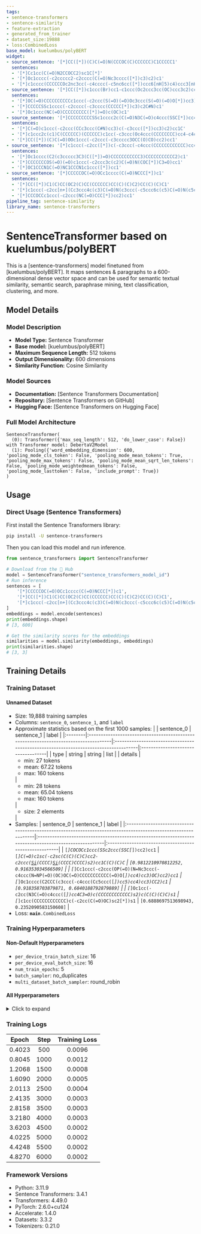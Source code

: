 ```yaml
---
tags:
- sentence-transformers
- sentence-similarity
- feature-extraction
- generated_from_trainer
- dataset_size:19888
- loss:CombinedLoss
base_model: kuelumbus/polyBERT
widget:
- source_sentence: '[*]CC([*])(C)C(=O)N(CCCOC(C)CCCCCC)C1CCCCC1'
  sentences:
  - '[*]Cc1cc(C(=O)N2CCOCC2)sc1C[*]'
  - '[*]Oc1cccc(-c2ccccc2-c2cccc(C(=O)Nc3cccc([*])c3)c2)c1'
  - '[*]c1cccc(CCCCCCOc2nc3cc(-c4cccc(-c5nc6cc([*])ccc6[nH]5)c4)ccc3[nH]2)c1'
- source_sentence: '[*]CC([*])c1ccc(Br)cc1-c1ccc(Oc2ccc3cc(OC)ccc3c2)cc1'
  sentences:
  - '[*]OC(=O)CCCCCCCCCCc1ccc(-c2ccc(S(=O)(=O)Oc3ccc(S(=O)(=O)O[*])cc3)cc2)cc1'
  - '[*]CCCCCSSc1cccc(-c2cccc(-c3cccc(CCCCC[*])c3)c2C#N)c1'
  - '[*]Oc1ccc(NC(=O)CCCCCCCCC([*])=O)c(OC)c1'
- source_sentence: '[*]CCCCCCCCCSSc1cccc2c(C(=O)N3C(=O)c4ccc(SSC[*])cc4C3=O)cccc12'
  sentences:
  - '[*]C(=O)c1ccc(-c2ccc(CCc3ccc(C#N)cc3)c(-c3ccc([*])cc3)c2)cc1C'
  - '[*]c1ccc2c(c1)C(CCCCCC)(CCCCCC)c1cc(-c3ccc(Oc4ccc(CCCCCCCC)cc4-c4ccc5c(c4)C(CCCCCC)(CCCCCC)c4cc([*])ccc4-5)cc3)ccc1-2'
  - '[*]CC([*])(C)C(=O)OOc1ccc(-c2ccc(-c3ccccc3OCC(O)CO)cc2)cc1'
- source_sentence: '[*]c1ccc(-c2cc([*])c(-c3ccc(-c4ccc(CCCCCCCCCCCC)cc4)c(C)c3)cc2-c2ccccc2)cc1'
  sentences:
  - '[*]Oc1cccc(C2(c3ccccc3C3(C([*])=O)CCCCCCCCCCC3)CCCCCCCCCCC2)c1'
  - '[*]CCCCCCCOS(=O)(=O)c1ccc(-c2ccc3c(c2)C(=O)N(COC[*])C3=O)cc1'
  - '[*]OC1CCCN1C(=O)NC1CCCN1c1ccc([*])cc1'
- source_sentence: '[*]CCCCCOC(=O)OCc1cccc(C(=O)NCCC[*])c1'
  sentences:
  - '[*]CC([*])C1(C)CC(OC2(C)CC(CCCCCC)CC(C)(C)C2)CC(C)(C)C1'
  - '[*]c1ccc(-c2cc[n+](Cc3ccc4c(c3)C(=O)N(c3ccc(-c5ccc6c(c5)C(=O)N(c5ccc([*])cc5)C6=O)cc3)C4=O)cc2)cc1'
  - '[*]CCCOCCc1ccc(-c2ccc(NC(=O)CCC[*])cc2)cc1'
pipeline_tag: sentence-similarity
library_name: sentence-transformers
---
```


# SentenceTransformer based on kuelumbus/polyBERT

This is a [sentence-transformers] model finetuned from [kuelumbus/polyBERT]. It maps sentences & paragraphs to a 600-dimensional dense vector space and can be used for semantic textual similarity, semantic search, paraphrase mining, text classification, clustering, and more.

## Model Details

### Model Description
- **Model Type:** Sentence Transformer
- **Base model:** [kuelumbus/polyBERT] <!-- at revision deaa98fb65a7bdfb537457d42f43bd468963f695 -->
- **Maximum Sequence Length:** 512 tokens
- **Output Dimensionality:** 600 dimensions
- **Similarity Function:** Cosine Similarity
<!-- - **Training Dataset:** Unknown -->
<!-- - **Language:** Unknown -->
<!-- - **License:** Unknown -->

### Model Sources

- **Documentation:** [Sentence Transformers Documentation]
- **Repository:** [Sentence Transformers on GitHub]
- **Hugging Face:** [Sentence Transformers on Hugging Face]

### Full Model Architecture

```
SentenceTransformer(
  (0): Transformer({'max_seq_length': 512, 'do_lower_case': False}) with Transformer model: DebertaV2Model 
  (1): Pooling({'word_embedding_dimension': 600, 'pooling_mode_cls_token': False, 'pooling_mode_mean_tokens': True, 'pooling_mode_max_tokens': False, 'pooling_mode_mean_sqrt_len_tokens': False, 'pooling_mode_weightedmean_tokens': False, 'pooling_mode_lasttoken': False, 'include_prompt': True})
)
```

## Usage

### Direct Usage (Sentence Transformers)

First install the Sentence Transformers library:

```bash
pip install -U sentence-transformers
```

Then you can load this model and run inference.
```python
from sentence_transformers import SentenceTransformer

# Download from the 🤗 Hub
model = SentenceTransformer("sentence_transformers_model_id")
# Run inference
sentences = [
    '[*]CCCCCOC(=O)OCc1cccc(C(=O)NCCC[*])c1',
    '[*]CC([*])C1(C)CC(OC2(C)CC(CCCCCC)CC(C)(C)C2)CC(C)(C)C1',
    '[*]c1ccc(-c2cc[n+](Cc3ccc4c(c3)C(=O)N(c3ccc(-c5ccc6c(c5)C(=O)N(c5ccc([*])cc5)C6=O)cc3)C4=O)cc2)cc1',
]
embeddings = model.encode(sentences)
print(embeddings.shape)
# [3, 600]

# Get the similarity scores for the embeddings
similarities = model.similarity(embeddings, embeddings)
print(similarities.shape)
# [3, 3]
```

<!--
### Direct Usage (Transformers)

<details><summary>Click to see the direct usage in Transformers</summary>

</details>
-->

<!--
### Downstream Usage (Sentence Transformers)

You can finetune this model on your own dataset.

<details><summary>Click to expand</summary>

</details>
-->

<!--
### Out-of-Scope Use

*List how the model may foreseeably be misused and address what users ought not to do with the model.*
-->

<!--
## Bias, Risks and Limitations

*What are the known or foreseeable issues stemming from this model? You could also flag here known failure cases or weaknesses of the model.*
-->

<!--
### Recommendations

*What are recommendations with respect to the foreseeable issues? For example, filtering explicit content.*
-->

## Training Details

### Training Dataset

#### Unnamed Dataset

* Size: 19,888 training samples
* Columns: <code>sentence_0</code>, <code>sentence_1</code>, and <code>label</code>
* Approximate statistics based on the first 1000 samples:
  |         | sentence_0                                                                          | sentence_1                                                                          | label                              |
  |:--------|:------------------------------------------------------------------------------------|:------------------------------------------------------------------------------------|:-----------------------------------|
  | type    | string                                                                              | string                                                                              | list                               |
  | details | <ul><li>min: 27 tokens</li><li>mean: 67.22 tokens</li><li>max: 160 tokens</li></ul> | <ul><li>min: 28 tokens</li><li>mean: 65.04 tokens</li><li>max: 160 tokens</li></ul> | <ul><li>size: 2 elements</li></ul> |
* Samples:
  | sentence_0                                                                                                    | sentence_1                                                                                            | label                                                 |
  |:--------------------------------------------------------------------------------------------------------------|:------------------------------------------------------------------------------------------------------|:------------------------------------------------------|
  | <code>[*]COCOCc1ccc(SSc2ccc(SSC[*])cc2)cc1</code>                                                             | <code>[*]C(=O)c1sc(-c2sc(C(C)(C)C)cc2-c2ccc([Si](CCCC)(CCCC)[Si]([*])(CCCC)CCCC)s2)cc1C(C)(C)C</code> | <code>[0.9812210970812252, 0.916353034566509]</code>  |
  | <code>[*]Cc1ccc(-c2ccc(OP(=O)(N=Nc3ccc(-c4ccc(N=NP(=O)(OC)OC(=O)CCCCCCCCCCC(=O)O[*])cc4)cc3)OC)cc2)cc1</code> | <code>[*]Oc1cccc(C2CCC(c3ccc(-c4ccc(Cc5ccc([*])cc5)cc4)cc3)CC2)c1</code>                              | <code>[0.918358703879871, 0.6840188792879889]</code>  |
  | <code>[*]Oc1cc(-c2cc(N3C(=O)c4ccc([*])cc4C3=O)c(CCCCCCCCCCCC)s2)c(C(C)(C)C)s1</code>                          | <code>[*]c1cc(CCCCCCCCCCCC)c(-c2cc(C(=O)OC)sc2[*])s1</code>                                           | <code>[0.6888697513698943, 0.2352090583150608]</code> |
* Loss: <code>__main__.CombinedLoss</code>

### Training Hyperparameters
#### Non-Default Hyperparameters

- `per_device_train_batch_size`: 16
- `per_device_eval_batch_size`: 16
- `num_train_epochs`: 5
- `batch_sampler`: no_duplicates
- `multi_dataset_batch_sampler`: round_robin

#### All Hyperparameters
<details><summary>Click to expand</summary>

- `overwrite_output_dir`: False
- `do_predict`: False
- `eval_strategy`: no
- `prediction_loss_only`: True
- `per_device_train_batch_size`: 16
- `per_device_eval_batch_size`: 16
- `per_gpu_train_batch_size`: None
- `per_gpu_eval_batch_size`: None
- `gradient_accumulation_steps`: 1
- `eval_accumulation_steps`: None
- `torch_empty_cache_steps`: None
- `learning_rate`: 5e-05
- `weight_decay`: 0.0
- `adam_beta1`: 0.9
- `adam_beta2`: 0.999
- `adam_epsilon`: 1e-08
- `max_grad_norm`: 1
- `num_train_epochs`: 5
- `max_steps`: -1
- `lr_scheduler_type`: linear
- `lr_scheduler_kwargs`: {}
- `warmup_ratio`: 0.0
- `warmup_steps`: 0
- `log_level`: passive
- `log_level_replica`: warning
- `log_on_each_node`: True
- `logging_nan_inf_filter`: True
- `save_safetensors`: True
- `save_on_each_node`: False
- `save_only_model`: False
- `restore_callback_states_from_checkpoint`: False
- `no_cuda`: False
- `use_cpu`: False
- `use_mps_device`: False
- `seed`: 42
- `data_seed`: None
- `jit_mode_eval`: False
- `use_ipex`: False
- `bf16`: False
- `fp16`: False
- `fp16_opt_level`: O1
- `half_precision_backend`: auto
- `bf16_full_eval`: False
- `fp16_full_eval`: False
- `tf32`: None
- `local_rank`: 0
- `ddp_backend`: None
- `tpu_num_cores`: None
- `tpu_metrics_debug`: False
- `debug`: []
- `dataloader_drop_last`: False
- `dataloader_num_workers`: 0
- `dataloader_prefetch_factor`: None
- `past_index`: -1
- `disable_tqdm`: False
- `remove_unused_columns`: True
- `label_names`: None
- `load_best_model_at_end`: False
- `ignore_data_skip`: False
- `fsdp`: []
- `fsdp_min_num_params`: 0
- `fsdp_config`: {'min_num_params': 0, 'xla': False, 'xla_fsdp_v2': False, 'xla_fsdp_grad_ckpt': False}
- `fsdp_transformer_layer_cls_to_wrap`: None
- `accelerator_config`: {'split_batches': False, 'dispatch_batches': None, 'even_batches': True, 'use_seedable_sampler': True, 'non_blocking': False, 'gradient_accumulation_kwargs': None}
- `deepspeed`: None
- `label_smoothing_factor`: 0.0
- `optim`: adamw_torch
- `optim_args`: None
- `adafactor`: False
- `group_by_length`: False
- `length_column_name`: length
- `ddp_find_unused_parameters`: None
- `ddp_bucket_cap_mb`: None
- `ddp_broadcast_buffers`: False
- `dataloader_pin_memory`: True
- `dataloader_persistent_workers`: False
- `skip_memory_metrics`: True
- `use_legacy_prediction_loop`: False
- `push_to_hub`: False
- `resume_from_checkpoint`: None
- `hub_model_id`: None
- `hub_strategy`: every_save
- `hub_private_repo`: None
- `hub_always_push`: False
- `gradient_checkpointing`: False
- `gradient_checkpointing_kwargs`: None
- `include_inputs_for_metrics`: False
- `include_for_metrics`: []
- `eval_do_concat_batches`: True
- `fp16_backend`: auto
- `push_to_hub_model_id`: None
- `push_to_hub_organization`: None
- `mp_parameters`: 
- `auto_find_batch_size`: False
- `full_determinism`: False
- `torchdynamo`: None
- `ray_scope`: last
- `ddp_timeout`: 1800
- `torch_compile`: False
- `torch_compile_backend`: None
- `torch_compile_mode`: None
- `dispatch_batches`: None
- `split_batches`: None
- `include_tokens_per_second`: False
- `include_num_input_tokens_seen`: False
- `neftune_noise_alpha`: None
- `optim_target_modules`: None
- `batch_eval_metrics`: False
- `eval_on_start`: False
- `use_liger_kernel`: False
- `eval_use_gather_object`: False
- `average_tokens_across_devices`: False
- `prompts`: None
- `batch_sampler`: no_duplicates
- `multi_dataset_batch_sampler`: round_robin

</details>

### Training Logs
| Epoch  | Step | Training Loss |
|:------:|:----:|:-------------:|
| 0.4023 | 500  | 0.0096        |
| 0.8045 | 1000 | 0.0012        |
| 1.2068 | 1500 | 0.0008        |
| 1.6090 | 2000 | 0.0005        |
| 2.0113 | 2500 | 0.0004        |
| 2.4135 | 3000 | 0.0003        |
| 2.8158 | 3500 | 0.0003        |
| 3.2180 | 4000 | 0.0003        |
| 3.6203 | 4500 | 0.0002        |
| 4.0225 | 5000 | 0.0002        |
| 4.4248 | 5500 | 0.0002        |
| 4.8270 | 6000 | 0.0002        |


### Framework Versions
- Python: 3.11.9
- Sentence Transformers: 3.4.1
- Transformers: 4.49.0
- PyTorch: 2.6.0+cu124
- Accelerate: 1.4.0
- Datasets: 3.3.2
- Tokenizers: 0.21.0
